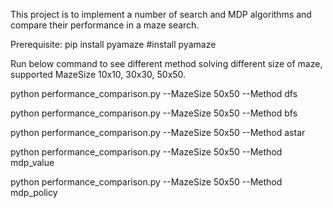 This project is to implement a number of search and MDP algorithms and compare their performance in a maze search.

Prerequisite: pip install pyamaze #install pyamaze

Run below command to see different method solving different size of maze, supported MazeSize 10x10, 30x30, 50x50.

python performance_comparison.py --MazeSize 50x50 --Method dfs

python performance_comparison.py --MazeSize 50x50 --Method bfs

python performance_comparison.py --MazeSize 50x50 --Method astar

python performance_comparison.py --MazeSize 50x50 --Method mdp_value

python performance_comparison.py --MazeSize 50x50 --Method mdp_policy
